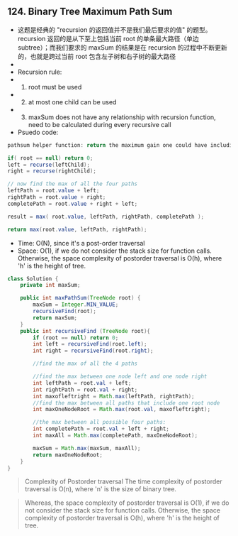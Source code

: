 ## 124. Binary Tree Maximum Path Sum

- 这题是经典的 "recursion 的返回值并不是我们最后要求的值" 的题型。recursion 返回的是从下至上包括当前 root 的单条最大路径（单边 subtree）；而我们要求的 maxSum 的结果是在 recursion 的过程中不断更新的，也就是跨过当前 root 包含左子树和右子树的最大路径
-
- Recursion rule:
- 1. root must be used
- 2. at most one child can be used
- 3. maxSum does not have any relationship with recursion function, need to be calculated during every recursive call
- Psuedo code:

```java
pathsum helper function: return the maximum gain one could have including the node (and maby one of its subtrees into the path)

if( root == null) return 0;
left = recurse(leftChild);
right = recurse(rightChild);

// now find the max of all the four paths
leftPath = root.value + left;
rightPath = root.value + right;
completePath = root.value + right + left;

result = max( root.value, leftPath, rightPath, completePath );

return max(root.value, leftPath, rightPath);
```

- Time: O(N), since it's a post-order traversal
- Space: O(1), if we do not consider the stack size for function calls. Otherwise, the space complexity of postorder traversal is O(h), where 'h' is the height of tree.

```java
class Solution {
    private int maxSum;

    public int maxPathSum(TreeNode root) {
        maxSum = Integer.MIN_VALUE;
        recursiveFind(root);
        return maxSum;
    }
    public int recursiveFind (TreeNode root){
        if (root == null) return 0;
        int left = recursiveFind(root.left);
        int right = recursiveFind(root.right);

        //find the max of all the 4 paths

        //find the max between one node left and one node right
        int leftPath = root.val + left;
        int rightPath = root.val + right;
        int maxofleftright = Math.max(leftPath, rightPath);
        //find the max between all paths that include one root node
        int maxOneNodeRoot = Math.max(root.val, maxofleftright);

        //the max between all possible four paths:
        int completePath = root.val + left + right;
        int maxAll = Math.max(completePath, maxOneNodeRoot);

        maxSum = Math.max(maxSum, maxAll);
        return maxOneNodeRoot;
    }
}
```

> Complexity of Postorder traversal
> The time complexity of postorder traversal is O(n), where 'n' is the size of binary tree.

> Whereas, the space complexity of postorder traversal is O(1), if we do not consider the stack size for function calls. Otherwise, the space complexity of postorder traversal is O(h), where 'h' is the height of tree.
